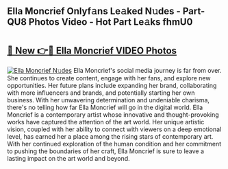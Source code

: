 ## Ella Moncrief Onlyf𝚊ns Le𝚊ked N𝚞des - Part-QU8 Photos Video - Hot Part Le𝚊ks fhmU0

# <h2><a href="http://ab24666.deff.icu/?id=Ella+Moncrief">🔗 New 👉🔴 Ella Moncrief VIDEO Photos</a></h2>

[![Ella Moncrief N𝚞des](https://i.imgur.com/rIISA9y.gif)](http://ab24666.deff.icu/?id=Ella+Moncrief)
Ella Moncrief's social media journey is far from over. She continues to create content, engage with her fans, and explore new opportunities. Her future plans include expanding her brand, collaborating with more influencers and brands, and potentially starting her own business. With her unwavering determination and undeniable charisma, there's no telling how far Ella Moncrief will go in the digital world. Ella Moncrief is a contemporary artist whose innovative and thought-provoking works have captured the attention of the art world. Her unique artistic vision, coupled with her ability to connect with viewers on a deep emotional level, has earned her a place among the rising stars of contemporary art. With her continued exploration of the human condition and her commitment to pushing the boundaries of her craft, Ella Moncrief is sure to leave a lasting impact on the art world and beyond.
